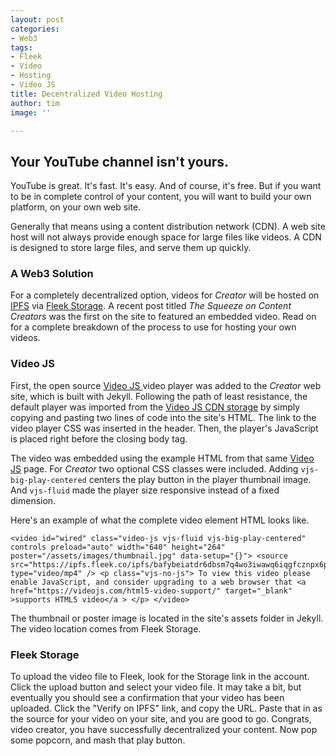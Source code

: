 ```yaml
---
layout: post
categories:
- Web3
tags:
- Fleek
- Video
- Hosting
- Video JS
title: Decentralized Video Hosting
author: tim
image: ''

---
```

## Your YouTube channel isn't yours.

YouTube is great. It's fast. It's easy. And of course, it's free. But if you want to be in complete control of your content, you will want to build your own platform, on your own web site.

Generally that means using a content distribution network (CDN). A web site host will not always provide enough space for large files like videos. A CDN is designed to store large files, and serve them up quickly.

### A Web3 Solution

For a completely decentralized option, videos for _Creator_ will be hosted on [IPFS](https://ipfs.io/) via [Fleek Storage](https://fleek.co/storage/). A recent post titled _The Squeeze on Content Creators_ was the first on the site to featured an embedded video. Read on for a complete breakdown of the process to use for hosting your own videos.

### Video JS

First, the open source [Video JS ](https://videojs.com/)video player was added to the _Creator_ web site, which is built with Jekyll. Following the path of least resistance, the default player was imported from the [Video JS CDN storage](https://en.wikipedia.org/wiki/Content_delivery_network) by simply copying and pasting two lines of code into the site's HTML. The link to the video player CSS was inserted in the header. Then, the player's JavaScript is placed right before the closing body tag.

The video was embedded using the example HTML from that same [Video JS](https://en.wikipedia.org/wiki/Content_delivery_network) page. For _Creator_ two optional CSS classes were included. Adding `vjs-big-play-centered` centers the play button in the player thumbnail image. And `vjs-fluid` made the player size responsive instead of a fixed dimension.

Here's an example of what the complete video element HTML looks like.

    <video id="wired" class="video-js vjs-fluid vjs-big-play-centered" controls preload="auto" width="640" height="264" poster="/assets/images/thumbnail.jpg" data-setup="{}"> <source src="https://ipfs.fleek.co/ipfs/bafybeiatdr6dbsm7q4wo3iwawq6iqgfcznpx6prkudh23hrzdzm6fy4rhi" type="video/mp4" /> <p class="vjs-no-js"> To view this video please enable JavaScript, and consider upgrading to a web browser that <a href="https://videojs.com/html5-video-support/" target="_blank" >supports HTML5 video</a > </p> </video>

The thumbnail or poster image is located in the site's assets folder in Jekyll. The video location comes from Fleek Storage.

### Fleek Storage

To upload the video file to Fleek, look for the Storage link in the account. Click the upload button and select your video file. It may take a bit, but eventually you should see a confirmation that your video has been uploaded. Click the "Verify on IPFS" link, and copy the URL. Paste that in as the source for your video on your site, and you are good to go. Congrats, video creator, you have successfully decentralized your content. Now pop some popcorn, and mash that play button.